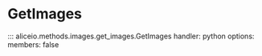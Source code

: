# GetImages

::: aliceio.methods.images.get_images.GetImages
    handler: python
    options:
      members: false
